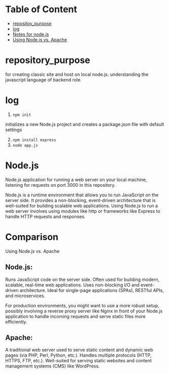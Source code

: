 # Table of Content

- [repositoy_purpose](#repository_purpose)
- [log](#log)
- [Notes for node.js](#Node.js)
- [Using Node.js vs. Apache](#comparison)

# repository_purpose
for creating classic site and host on local node.js.
understanding the javascript language of backend role.


# log
1. `npm init`

initializes a new Node.js project and creates a package.json file with default settings

2. `npm install express`
3. `node app.js`


# Node.js
Node.js application for running a web server on your local machine, listening for requests on port 3000 in this repository.

Node.js is a runtime environment that allows you to run JavaScript on the server side. It provides a non-blocking, event-driven architecture that is well-suited for building scalable web applications. Using Node.js to run a web server involves using modules like http or frameworks like Express to handle HTTP requests and responses.


# Comparison
Using Node.js vs. Apache
## Node.js:
Runs JavaScript code on the server side.
Often used for building modern, scalable, real-time web applications.
Uses non-blocking I/O and event-driven architecture.
Ideal for single-page applications (SPAs), RESTful APIs, and microservices.

For production environments, you might want to use a more robust setup, possibly involving a reverse proxy server like Nginx in front of your Node.js application to handle incoming requests and serve static files more efficiently.

## Apache:

A traditional web server used to serve static content and dynamic web pages (via PHP, Perl, Python, etc.).
Handles multiple protocols (HTTP, HTTPS, FTP, etc.).
Well-suited for serving static websites and content management systems (CMS) like WordPress.